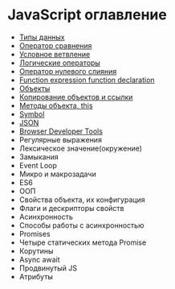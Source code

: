 # JavaScript оглавление

- [Типы данных](%D0%A2%D0%B8%D0%BF%D1%8B%20%D0%B4%D0%B0%D0%BD%D0%BD%D1%8B%D1%85%20cdb0693701ca4b589b2d9cd0746ee5eb.md)
- [Оператор сравнения](%D0%9E%D0%BF%D0%B5%D1%80%D0%B0%D1%82%D0%BE%D1%80%20%D1%81%D1%80%D0%B0%D0%B2%D0%BD%D0%B5%D0%BD%D0%B8%D1%8F%20fa8713e2875f42d7bd8d40876a6d6151.md)
- [Условное ветвление](%D0%A3%D1%81%D0%BB%D0%BE%D0%B2%D0%BD%D0%BE%D0%B5%20%D0%B2%D0%B5%D1%82%D0%B2%D0%BB%D0%B5%D0%BD%D0%B8%D0%B5%2039e97f1083794da885cd0a001f393ea0.md)
- [Логические операторы](%D0%9B%D0%BE%D0%B3%D0%B8%D1%87%D0%B5%D1%81%D0%BA%D0%B8%D0%B5%20%D0%BE%D0%BF%D0%B5%D1%80%D0%B0%D1%82%D0%BE%D1%80%D1%8B%20d4f3655f3d724dae8a84d5815521586c.md)
- [Оператор нулевого слияния](%D0%9E%D0%BF%D0%B5%D1%80%D0%B0%D1%82%D0%BE%D1%80%20%D0%BD%D1%83%D0%BB%D0%B5%D0%B2%D0%BE%D0%B3%D0%BE%20%D1%81%D0%BB%D0%B8%D1%8F%D0%BD%D0%B8%D1%8F%207fb5b7df978246c8b7a930d61fe3739b.md)
- [Function expression function declaration](Function%20expression%20function%20declaration%203dd14883ca2847efbc4abc2c57b491ef.md)
- [Объекты](%D0%9E%D0%B1%D1%8A%D0%B5%D0%BA%D1%82%D1%8B%209e9576c33e194b7d9364b8506fc1b3e9.md)
- [Копирование объектов и ссылки](%D0%9A%D0%BE%D0%BF%D0%B8%D1%80%D0%BE%D0%B2%D0%B0%D0%BD%D0%B8%D0%B5%20%D0%BE%D0%B1%D1%8A%D0%B5%D0%BA%D1%82%D0%BE%D0%B2%20%D0%B8%20%D1%81%D1%81%D1%8B%D0%BB%D0%BA%D0%B8%209766fd094a01486899cee47bdccf1b3d.md)
- [Методы объекта, this](%D0%9C%D0%B5%D1%82%D0%BE%D0%B4%D1%8B%20%D0%BE%D0%B1%D1%8A%D0%B5%D0%BA%D1%82%D0%B0,%20this%20a59bbe17ea914727a3d66cb6ca44454b.md)
- [Symbol](Symbol%201f7d5f8e83d94db48b4a547f5999ca3a.md)
- [JSON](JSON%20b94989ae715a49cb92acdbe588c28a60.md)
- [Browser Developer Tools](Browser%20Developer%20Tools%204f32cd2b95fc4535b3b274ddf7a74569.md)
- Регулярные выражения
- Лексическое значение(окружение)
- Замыкания
- Event Loop
- Микро и макрозадачи
- ES6
- ООП
- Свойства объекта, их конфигурация
- Флаги и дескрипторы свойств
- Асинхронность
- Способы работы с асинхронностью
- Promises
- Четыре статических метода Promise
- Корутины
- Async await
- Продвинутый JS
- Атрибуты <script>
- Записи из книги JS для разработчиков
- Контекст - this
- Итераторы и генераторы
- Заметки из изучения объектов